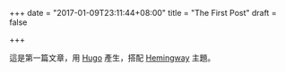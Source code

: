 +++
date = "2017-01-09T23:11:44+08:00"
title = "The First Post"
draft = false

+++

這是第一篇文章，用 [Hugo](https://gohugo.io) 產生，搭配 [Hemingway](https://github.com/tanksuzuki/hemingway)
主題。
